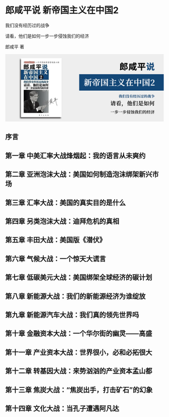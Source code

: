# 郎咸平说 新帝国主义在中国2

我们没有经历过的战争

请看，他们是如何一步一步侵蚀我们的经济

郎咸平 著

![cover](contents/wx-cover.png)

## 序言

## 第一章 中美汇率大战烽烟起：我的语言从未爽约

## 第二章 亚洲泡沫大战：美国如何制造泡沫绑架新兴市场

## 第三章 汇率大战：美国的真实目的是什么

## 第四章 另类泡沫大战：迪拜危机的真相

## 第五章 丰田大战：美国版《潜伏》

## 第六章 气候大战：一个惊天大谎言

## 第七章 低碳美元大战：美国绑架全球经济的碳计划

## 第八章 新能源大战：我们的新能源经济为谁绽放

## 第九章 新能源汽车大战：我们真的领先世界吗

## 第十章 金融资本大战：一个华尔街的幽灵——高盛

## 第十一章 产业资本大战：世界很小，必和必拓很大

## 第十二章 转基因大战：来势汹汹的产业资本孟山都

## 第十三章 焦炭大战：“焦炭出手，打击矿石”的幻象

## 第十四章 文化大战：当孔子遭遇阿凡达

